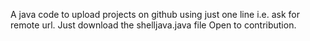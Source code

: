 A java code to upload projects on github using just one line i.e. ask for remote url.
Just download the shelljava.java file
Open to contribution.

